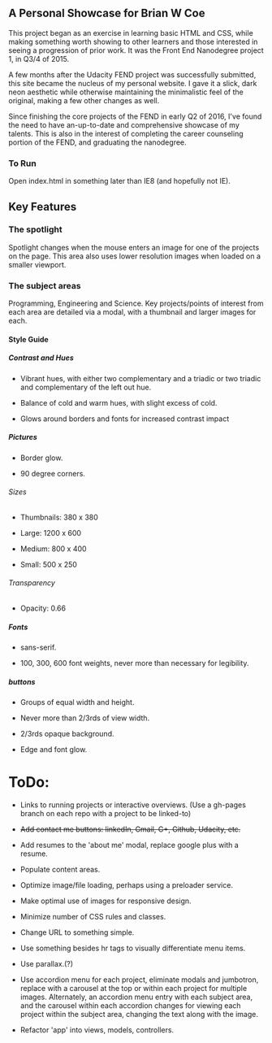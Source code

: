 ## A Personal Showcase for Brian W Coe

This project began as an exercise in learning basic HTML and CSS, while making something worth showing to other learners and those interested in seeing a progression of prior work. It was the Front End Nanodegree project 1, in Q3/4 of 2015.

A few months after the Udacity FEND project was successfully submitted, this site became the nucleus of my personal website. I gave it a slick, dark neon aesthetic while otherwise maintaining the minimalistic feel of the original, making a few other changes as well.

Since finishing the core projects of the FEND in early Q2 of 2016, I've found the need to have an-up-to-date and comprehensive showcase of my talents. This is also in the interest of completing the career counseling portion of the FEND, and graduating the nanodegree.

### To Run

Open index.html in something later than IE8 (and hopefully not IE).

## Key Features

### The spotlight

Spotlight changes when the mouse enters an image for one of the projects on the page. This area also uses lower resolution images when loaded on a smaller viewport.

### The subject areas

Programming, Engineering and Science. Key projects/points of interest from each area are detailed via a modal, with a thumbnail and larger images for each.

#### Style Guide

##### Contrast and Hues

- Vibrant hues, with either two complementary and a triadic or two triadic and complementary of the left out hue.

- Balance of cold and warm hues, with slight excess of cold.

- Glows around borders and fonts for increased contrast impact

##### Pictures

- Border glow.

- 90 degree corners.

###### Sizes

- Thumbnails: 380 x 380

- Large: 1200 x 600

- Medium: 800 x 400

- Small: 500 x 250

###### Transparency

- Opacity: 0.66

##### Fonts

- sans-serif.

- 100, 300, 600 font weights, never more than necessary for legibility.

##### buttons

- Groups of equal width and height.

- Never more than 2/3rds of view width.

- 2/3rds opaque background.

- Edge and font glow.

# ToDo:

- Links to running projects or interactive overviews. (Use a gh-pages branch on each repo with a project to be linked-to)

- ~~Add contact me buttons: linkedIn, Gmail, G+, Github, Udacity, etc.~~

- Add resumes to the 'about me' modal, replace google plus with a resume.

- Populate content areas.

- Optimize image/file loading, perhaps using a preloader service.

- Make optimal use of images for responsive design.

- Minimize number of CSS rules and classes.

- Change URL to something simple.

- Use something besides hr tags to visually differentiate menu items.

- Use parallax.(?)

- Use accordion menu for each project, eliminate modals and jumbotron, replace with a carousel at the top or within each project for multiple images. Alternately, an accordion menu entry with each subject area, and the carousel within each accordion changes for viewing each project within the subject area, changing the text along with the image.

- Refactor 'app' into views, models, controllers.
